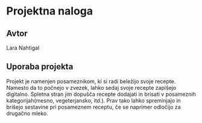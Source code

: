 # Projektna naloga
## Avtor
Lara Nahtigal
## Uporaba projekta
Projekt je namenjen posameznikom, ki si radi beležijo svoje recepte. Namesto da to počnejo v zvezek, lahko sedaj svoje recepte zapišejo digitalno. 
Spletna stran jim dopušča recepte dodajati in brisati v posameznih kategorijah(mesno, vegeterjansko, itd.). Prav tako lahko spreminjajo in brišejo 
sestavine pri posameznem receptu, če se naprimer odločijo za drugačno mleko.
